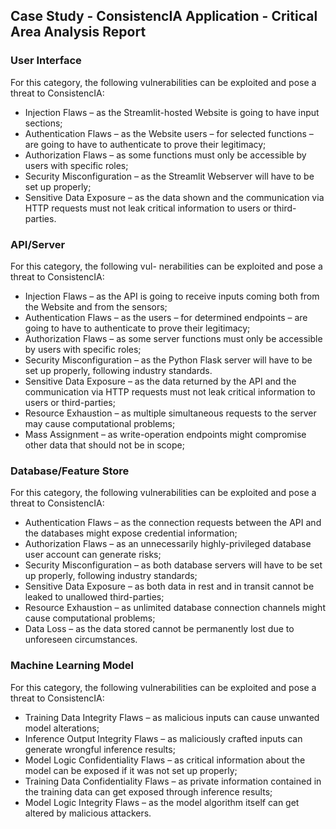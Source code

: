 ## Case Study - ConsistencIA Application - Critical Area Analysis Report

### User Interface
For this category, the following vulnerabilities can be exploited and pose
a threat to ConsistencIA:

- Injection Flaws – as the Streamlit-hosted Website is going to have input
sections;
- Authentication Flaws – as the Website users – for selected functions –
are going to have to authenticate to prove their legitimacy;
- Authorization Flaws – as some functions must only be accessible by
users with specific roles;
- Security Misconfiguration – as the Streamlit Webserver will have to be
set up properly;
- Sensitive Data Exposure – as the data shown and the communication
via HTTP requests must not leak critical information to users or third-
parties.

### API/Server
For this category, the following vul-
nerabilities can be exploited and pose a threat to ConsistencIA:

- Injection Flaws – as the API is going to receive inputs coming both
from the Website and from the sensors;
- Authentication Flaws – as the users – for determined endpoints – are
going to have to authenticate to prove their legitimacy;
- Authorization Flaws – as some server functions must only be accessible
by users with specific roles;
- Security Misconfiguration – as the Python Flask server will have to be
set up properly, following industry standards.
- Sensitive Data Exposure – as the data returned by the API and the
communication via HTTP requests must not leak critical information
to users or third-parties;
- Resource Exhaustion – as multiple simultaneous requests to the server
may cause computational problems;
- Mass Assignment – as write-operation endpoints might compromise
other data that should not be in scope;

### Database/Feature Store
For this category, the
following vulnerabilities can be exploited and pose a threat to ConsistencIA:

- Authentication Flaws – as the connection requests between the API
and the databases might expose credential information;
- Authorization Flaws – as an unnecessarily highly-privileged database
user account can generate risks;
- Security Misconfiguration – as both database servers will have to be
set up properly, following industry standards;
- Sensitive Data Exposure – as both data in rest and in transit cannot
be leaked to unallowed third-parties;
- Resource Exhaustion – as unlimited database connection channels might
cause computational problems;
- Data Loss – as the data stored cannot be permanently lost due to
unforeseen circumstances.

### Machine Learning Model
For this category, the following vulnerabilities can be exploited and pose a threat to ConsistencIA:

- Training Data Integrity Flaws – as malicious inputs can cause unwanted
model alterations;
- Inference Output Integrity Flaws – as maliciously crafted inputs can
generate wrongful inference results;
- Model Logic Confidentiality Flaws – as critical information about the
model can be exposed if it was not set up properly;
- Training Data Confidentiality Flaws – as private information contained
in the training data can get exposed through inference results;
- Model Logic Integrity Flaws – as the model algorithm itself can get
altered by malicious attackers.
